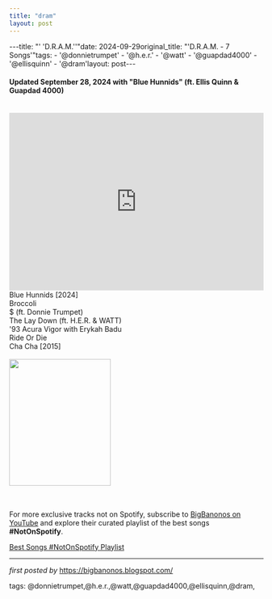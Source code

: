 ```yaml
---
title: "dram"
layout: post
---
```

---title: "' 'D.R.A.M.''"date: 2024-09-29original_title: "'D.R.A.M. - 7 Songs'"tags:  - '@donnietrumpet'  - '@h.e.r.'  - '@watt'  - '@guapdad4000'  - '@ellisquinn'  - '@dram'layout: post---<h4>Updated September 28, 2024 with "Blue Hunnids" (ft. Ellis Quinn & Guapdad 4000)</h4><br /><iframe src="https://open.spotify.com/embed/playlist/2DYga0sXuFC49X8H1qCRHw?utm_source=generator" width="100%" height="352" frameBorder="0" allowfullscreen="" allow="autoplay; clipboard-write; encrypted-media; fullscreen; picture-in-picture" loading="lazy"></iframe><div>Blue Hunnids [2024]</div><div>Broccoli</div><div>$ (ft. Donnie Trumpet)</div><div>The Lay Down (ft. H.E.R. & WATT)</div><div>'93 Acura Vigor with Erykah Badu</div><div>Ride Or Die</div><div>Cha Cha [2015]</div><div><br /></div><div class="separator" ><a href="https://encrypted-tbn0.gstatic.com/images?q=tbn:ANd9GcQaC5uWv3oNDH8R1h-XxjTvwBHEKqXR-pL0UA&s" imageanchor="1"><img border="0" data-original-height="251" data-original-width="201" height="251" src="https://encrypted-tbn0.gstatic.com/images?q=tbn:ANd9GcQaC5uWv3oNDH8R1h-XxjTvwBHEKqXR-pL0UA&s" width="201" /></a></div><br /><div><br /></div><!--Subscribe and Playlist Links--><div>    <p>For more exclusive tracks not on Spotify, subscribe to <a href="https://www.youtube.com/@BigBanonos" target="_blank">BigBanonos on YouTube</a> and explore their curated playlist of the best songs <strong>#NotOnSpotify</strong>.</p>    <p><a href="https://www.youtube.com/playlist?list=PLtuNtuTatqI0kFahUCbtbfenC_ET5O_tr" target="_blank">Best Songs #NotOnSpotify Playlist<br /></a></p></div><hr /><p><em>first posted by</em> <a href="https://bigbanonos.blogspot.com/" rel="noopener" target="_new">https://bigbanonos.blogspot.com/</a></p><p>tags: @donnietrumpet,@h.e.r.,@watt,@guapdad4000,@ellisquinn,@dram,</p>